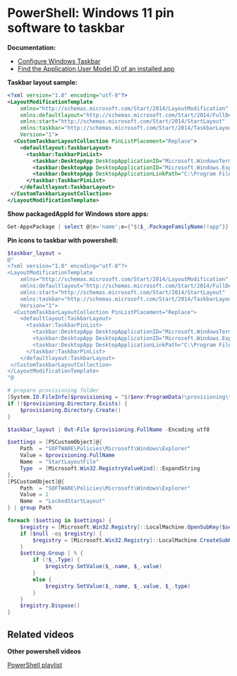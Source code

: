 # PowerShell: Windows 11 pin software to taskbar

<b>Documentation:</b>

* [Configure Windows Taskbar](https://learn.microsoft.com/en-us/windows/configuration/taskbar/?pivots=windows-11)
* [Find the Application User Model ID of an installed app](https://learn.microsoft.com/en-us/windows/configuration/store/find-aumid?tabs=ps)

<b>Taskbar layout sample:</b>

```xml
<?xml version="1.0" encoding="utf-8"?>
<LayoutModificationTemplate
    xmlns="http://schemas.microsoft.com/Start/2014/LayoutModification"
    xmlns:defaultlayout="http://schemas.microsoft.com/Start/2014/FullDefaultLayout"
    xmlns:start="http://schemas.microsoft.com/Start/2014/StartLayout"
    xmlns:taskbar="http://schemas.microsoft.com/Start/2014/TaskbarLayout"
    Version="1">
  <CustomTaskbarLayoutCollection PinListPlacement="Replace">
    <defaultlayout:TaskbarLayout>
      <taskbar:TaskbarPinList>
        <taskbar:DesktopApp DesktopApplicationID="Microsoft.WindowsTerminal_8wekyb3d8bbwe!app" />
        <taskbar:DesktopApp DesktopApplicationID="Microsoft.Windows.Explorer" />
        <taskbar:DesktopApp DesktopApplicationLinkPath="C:\Program Files\Google\Chrome\Application\chrome.exe" />
      </taskbar:TaskbarPinList>
    </defaultlayout:TaskbarLayout>
 </CustomTaskbarLayoutCollection>
</LayoutModificationTemplate>
```

<b>Show packagedAppId for Windows store apps:</b>

```powershell
Get-AppxPackage | select @{n='name';e={"$($_.PackageFamilyName)!app"}} | ?{$_.name -like "**"}
```

<b>Pin icons to taskbar with powershell:</b>

```powershell
$taskbar_layout =
@"
<?xml version="1.0" encoding="utf-8"?>
<LayoutModificationTemplate
    xmlns="http://schemas.microsoft.com/Start/2014/LayoutModification"
    xmlns:defaultlayout="http://schemas.microsoft.com/Start/2014/FullDefaultLayout"
    xmlns:start="http://schemas.microsoft.com/Start/2014/StartLayout"
    xmlns:taskbar="http://schemas.microsoft.com/Start/2014/TaskbarLayout"
    Version="1">
  <CustomTaskbarLayoutCollection PinListPlacement="Replace">
    <defaultlayout:TaskbarLayout>
      <taskbar:TaskbarPinList>
        <taskbar:DesktopApp DesktopApplicationID="Microsoft.WindowsTerminal_8wekyb3d8bbwe!app" />
        <taskbar:DesktopApp DesktopApplicationID="Microsoft.Windows.Explorer" />
        <taskbar:DesktopApp DesktopApplicationLinkPath="C:\Program Files\Google\Chrome\Application\chrome.exe" />
      </taskbar:TaskbarPinList>
    </defaultlayout:TaskbarLayout>
 </CustomTaskbarLayoutCollection>
</LayoutModificationTemplate>
"@

# prepare provisioning folder
[System.IO.FileInfo]$provisioning = "$($env:ProgramData)\provisioning\tasbar_layout.xml"
if (!$provisioning.Directory.Exists) {
    $provisioning.Directory.Create()
}

$taskbar_layout | Out-File $provisioning.FullName -Encoding utf8

$settings = [PSCustomObject]@{
    Path  = "SOFTWARE\Policies\Microsoft\Windows\Explorer"
    Value = $provisioning.FullName
    Name  = "StartLayoutFile"
    Type  = [Microsoft.Win32.RegistryValueKind]::ExpandString
},
[PSCustomObject]@{
    Path  = "SOFTWARE\Policies\Microsoft\Windows\Explorer"
    Value = 1
    Name  = "LockedStartLayout"
} | group Path

foreach ($setting in $settings) {
    $registry = [Microsoft.Win32.Registry]::LocalMachine.OpenSubKey($setting.Name, $true)
    if ($null -eq $registry) {
        $registry = [Microsoft.Win32.Registry]::LocalMachine.CreateSubKey($setting.Name, $true)
    }
    $setting.Group | % {
        if (!$_.Type) {
            $registry.SetValue($_.name, $_.value)
        }
        else {
            $registry.SetValue($_.name, $_.value, $_.type)
        }
    }
    $registry.Dispose()
}
```

## Related videos

<b>Other powershell videos</b>

[PowerShell playlist](https://www.youtube.com/playlist?list=PLVncjTDMNQ4RDyVzbV0_kpXCScTMgUw_A)
